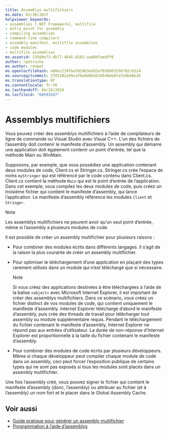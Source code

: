 ```yaml
---
title: Assemblys multifichiers
ms.date: 03/30/2017
helpviewer_keywords:
- assemblies [.NET Framework], multifile
- entry point for assembly
- compiling assemblies
- command-line compilers
- assembly manifest, multifile assemblies
- code modules
- multifile assemblies
ms.assetid: 13509e73-db77-4645-8165-aad8dfaedff6
author: rpetrusha
ms.author: ronpet
ms.openlocfilehash: e00ec239fbe5d5963edd3a7656961556792c6324
ms.sourcegitcommit: 2701302a99cafbe0d86d53d540eb0fa7e9b46b36
ms.translationtype: HT
ms.contentlocale: fr-FR
ms.lasthandoff: 04/28/2019
ms.locfileid: "64593547"
---
```

# <a name="multifile-assemblies"></a>Assemblys multifichiers

Vous pouvez créer des assemblys multifichiers à l’aide de compilateurs de ligne de commande ou Visual Studio avec Visual C++. L’un des fichiers de l’assembly doit contenir le manifeste d’assembly. Un assembly qui démarre une application doit également contenir un point d’entrée, tel que la méthode Main ou WinMain.

Supposons, par exemple, que vous possédiez une application contenant deux modules de code, Client.cs et Stringer.cs. Stringer.cs crée l’espace de noms `myStringer` qui est référencé par le code contenu dans Client.cs. Client.cs contient la méthode `Main` qui est le point d’entrée de l’application. Dans cet exemple, vous compilez les deux modules de code, puis créez un troisième fichier qui contient le manifeste d’assembly, qui lance l’application. Le manifeste d’assembly référence les modules `Client` et `Stringer`.

> [!NOTE]
> Les assemblys multifichiers ne peuvent avoir qu’un seul point d’entrée, même si l’assembly a plusieurs modules de code.

Il est possible de créer un assembly multifichier pour plusieurs raisons :

- Pour combiner des modules écrits dans différents langages. Il s’agit de la raison la plus courante de créer un assembly multifichier.

- Pour optimiser le téléchargement d’une application en plaçant des types rarement utilisés dans un module qui n’est téléchargé que si nécessaire.

    > [!NOTE]
    > Si vous créez des applications destinées à être téléchargées à l’aide de la balise `<object>` avec Microsoft Internet Explorer, il est important de créer des assemblys multifichiers. Dans ce scénario, vous créez un fichier distinct de vos modules de code, qui contient uniquement le manifeste d’assembly. Internet Explorer télécharge d’abord le manifeste d’assembly, puis crée des threads de travail pour télécharger tout assembly ou module supplémentaire requis. Pendant le téléchargement du fichier contenant le manifeste d’assembly, Internet Explorer ne répond pas aux entrées d’utilisateur. La durée de non-réponse d’Internet Explorer est proportionnelle à la taille du fichier contenant le manifeste d’assembly.

- Pour combiner des modules de code écrits par plusieurs développeurs. Même si chaque développeur peut compiler chaque module de code dans un assembly, ceci peut forcer l’exposition publique de certains types qui ne sont pas exposés si tous les modules sont placés dans un assembly multifichier.

Une fois l’assembly créé, vous pouvez signer le fichier qui contient le manifeste d’assembly (donc, l’assembly) ou attribuer au fichier (et à l’assembly) un nom fort et le placer dans le Global Assembly Cache.

## <a name="see-also"></a>Voir aussi

- [Guide pratique pour générer un assembly multifichier](../../../docs/framework/app-domains/how-to-build-a-multifile-assembly.md)
- [Programmation à l’aide d’assemblys](../../../docs/framework/app-domains/programming-with-assemblies.md)
